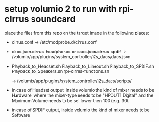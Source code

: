 # setup volumio 2 to run with rpi-cirrus soundcard

place the files from this repo on the target image in the following places:

* cirrus.conf -> /etc/modprobe.d/cirrus.conf

* dacs.json.cirrus-headphones or dacs.json.cirrus-spdif -> /volumio/app/plugins/system_controller/i2s_dacs/dacs.json

* Playback_to_Headset.sh
  Playback_to_Lineout.sh
  Playback_to_SPDIF.sh
  Playback_to_Speakers.sh
  rpi-cirrus-functions.sh

  -> /volumio/app/plugins/system_controller/i2s_dacs/scripts/

* in case of Headset output, inside volumio the kind of mixer needs to be Hardware, where the mixer-type needs to be "HPOUT1 Digital" and the Maximum Volume needs to be set lower then 100 (e.g. 30).

* in case of SPDIF output, inside volumio the kind of mixer needs to be Software
